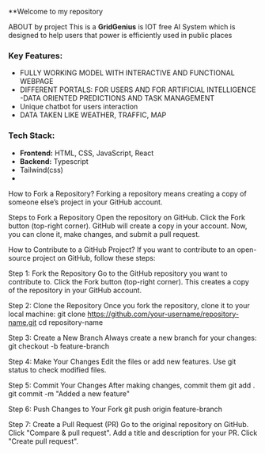 **Welcome to my repository

ABOUT by project
This is a **GridGenius** is IOT  free AI System which is designed to help users that power is efficiently used in public places
### Key Features:
-  FULLY WORKING MODEL  WITH INTERACTIVE AND FUNCTIONAL WEBPAGE
-  DIFFERENT PORTALS: FOR USERS AND FOR ARTIFICIAL INTELLIGENCE
-DATA ORIENTED PREDICTIONS AND TASK MANAGEMENT
  - Unique chatbot for users interaction
  - DATA TAKEN LIKE WEATHER, TRAFFIC, MAP
### Tech Stack:
- **Frontend:** HTML, CSS, JavaScript, React  
- **Backend:** Typescript 
- Tailwind(css)
- 
How to Fork a Repository?
Forking a repository means creating a copy of someone else’s project in your GitHub account.

Steps to Fork a Repository
Open the repository on GitHub.
Click the Fork button (top-right corner).
GitHub will create a copy in your account.
Now, you can clone it, make changes, and submit a pull request.

How to Contribute to a GitHub Project?
If you want to contribute to an open-source project on GitHub, follow these steps:

Step 1: Fork the Repository
Go to the GitHub repository you want to contribute to.
Click the Fork button (top-right corner).
This creates a copy of the repository in your GitHub account.

Step 2: Clone the Repository
Once you fork the repository, clone it to your local machine:
git clone https://github.com/your-username/repository-name.git
cd repository-name

Step 3: Create a New Branch
Always create a new branch for your changes:
git checkout -b feature-branch

Step 4: Make Your Changes
Edit the files or add new features.
Use git status to check modified files.

Step 5: Commit Your Changes
After making changes, commit them
git add .
git commit -m "Added a new feature"

Step 6: Push Changes to Your Fork
git push origin feature-branch

Step 7: Create a Pull Request (PR)
Go to the original repository on GitHub.
Click "Compare & pull request".
Add a title and description for your PR.
Click "Create pull request".
